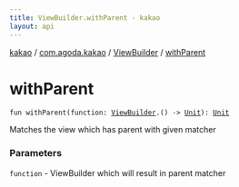 ```yaml
---
title: ViewBuilder.withParent - kakao
layout: api
---
```


<div class='api-docs-breadcrumbs'><a href="../../index.html">kakao</a> / <a href="../index.html">com.agoda.kakao</a> / <a href="index.html">ViewBuilder</a> / <a href=".">withParent</a></div>

# withParent

<div class="signature"><code><span class="keyword">fun </span><span class="identifier">withParent</span><span class="symbol">(</span><span class="parameterName" id="com.agoda.kakao.ViewBuilder$withParent(kotlin.Function1((com.agoda.kakao.ViewBuilder, kotlin.Unit)))/function">function</span><span class="symbol">:</span>&nbsp;<a href="index.html"><span class="identifier">ViewBuilder</span></a><span class="symbol">.</span><span class="symbol">(</span><span class="symbol">)</span>&nbsp;<span class="symbol">-&gt;</span>&nbsp;<a href="https://kotlinlang.org/api/latest/jvm/stdlib/kotlin/-unit/index.html"><span class="identifier">Unit</span></a><span class="symbol">)</span><span class="symbol">: </span><a href="https://kotlinlang.org/api/latest/jvm/stdlib/kotlin/-unit/index.html"><span class="identifier">Unit</span></a></code></div>

Matches the view which has parent with given matcher

### Parameters

<code>function</code> - ViewBuilder which will result in parent matcher